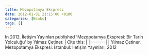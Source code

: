 ```yaml
---
title: Mezopotamya Ekspresi
date: 2012-01-01 21:15:00 +0100
categories: [Books]
tags: []
---
```




In 2012, İletişim Yayınları published 'Mezopotamya Ekspresi: Bir Tarih Yolculuğu' by Yılmaz Çetiner.
| Cite this:   |
|--------|
| Yılmaz Çetiner. Mezopotamya Ekspresi. İstanbul: İletişim Yayınları, 2012

 
